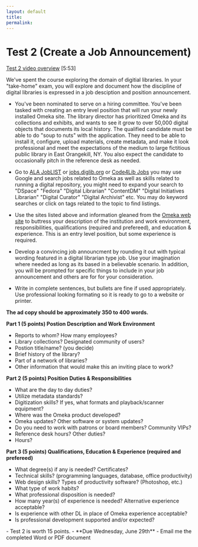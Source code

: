 ```yaml
---
layout: default
title: 
permalink:
---
```


<h1> Test 2 (Create a Job Announcement)</h1>

[Test 2 video overview](https://youtu.be/jtqxZaZrjlE) [5:53] 

We've spent the course exploring the domain of digitial libraries. In your "take-home" exam, you will explore and document how the discipline of digital libraries is expressed in a job desciption and position announcement.

- You've been nominated to serve on a hiring committee. You've been tasked with creating an entry level position that will run your newly installed Omeka site. The library director has prioritized Omeka and its collections and exhibits, and wants to see it grow to over 50,000 digital objects that documents its local history. The qualified candidate must be able to do &quot;soup to nuts&quot; with the application. They need to be able to install it, configure, upload materials, create metadata, and make it look professional and meet the expectations of the medium to large fictitious public library in East Orangekill, NY. You also expect the candidate to occasionally pitch in the reference desk as needed. 

- Go to [ALA JobLIST](http://joblist.ala.org/) or [jobs.diglib.org](https://jobs.diglib.org/) or [Code4Lib Jobs](https://jobs.code4lib.org/) you may use Google and search jobs related to Omeka as well as skills related to running a digital repository, you might need to expand your search to &quot;DSpace&quot; &quot;Fedora&quot; &quot;Digital Librarian&quot; &quot;ContentDM&quot; &quot;Digital Initiatives Librarian&quot; &quot;Digital Curator&quot; &quot;Digital Archivist&quot; etc. You may do keyword searches or click on tags related to the topic to find listings.

- Use the sites listed above and information gleaned from the [Omeka web site](https://omeka.org/) to buttress your description of the institution and work environment, responsibilities, qualifications (required and prefereed), and education &amp; experience. This is an entry level position, but some experience is required.

- Develop a convincing job announcment by rounding it out with typical wording featured in a digital librarian type job. Use your imagination where needed as long as its based in a believable scenario. In addition, you will be prompted for specific things to include in your job announcement and others are for for your consideration.

- Write in complete sentences, but bullets are fine if used appropriately. Use professional looking formating so it is ready to go to a website or printer. 

**The ad copy should be approximately 350 to 400 words.**

**Part 1 (5 points) Postion Description and Work Environment**

- Reports to whom? How many employees? 
- Library collections? Designated community of users?
- Postion title/name? (you decide)
- Brief history of the library?
- Part of a network of libraries? 
- Other information that would make this an inviting place to work?

**Part 2 (5 points) Position Duties &amp; Responsibilities**

- What are the day to day duties?
- Utilize metadata standards?
- Digitization skills? If yes, what formats and playback/scanner equipment?
- Where was the Omeka product developed?
- Omeka updates? Other software or system updates?
- Do you need to work with patrons or board members? Community VIPs? 
- Reference desk hours? Other duties?
- Hours?

**Part 3 (5 points) Qualifications, Education & Experience (required and prefereed)**

- What degree(s) if any is needed? Certificates?
- Technical skills? (programming languages, database, office productivity)
- Web design skills? Types of productivity software? (Photoshop, etc.)
- What type of work habits?
- What professional disposition is needed?
- How many year(s) of experience is needed? Alternative experience acceptable?
- Is experience with other DL in place of Omeka experience acceptable?
- Is professional development supported and/or expected?
<p/>
- Test 2 is worth 15 points. 
- **Due Wednesday, June 29th**
- Email me the completed Word or PDF document




